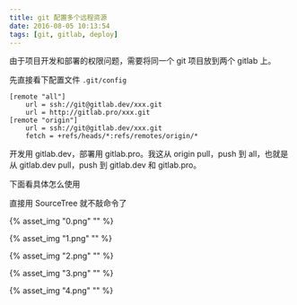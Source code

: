 ```yaml
---
title: git 配置多个远程资源
date: 2016-08-05 10:13:54
tags: [git, gitlab, deploy]
---
```



由于项目开发和部署的权限问题，需要将同一个 git 项目放到两个 gitlab 上。

<!--more-->

先直接看下配置文件 `.git/config`

```
[remote "all"]
	url = ssh://git@gitlab.dev/xxx.git
	url = http://gitlab.pro/xxx.git
[remote "origin"]
	url = ssh://git@gitlab.dev/xxx.git
	fetch = +refs/heads/*:refs/remotes/origin/*
```

开发用 gitlab.dev，部署用 gitlab.pro。我这从 origin pull，push 到 all，也就是从 gitlab.dev pull，push 到 gitlab.dev 和 gitlab.pro。

下面看具体怎么使用

直接用 SourceTree 就不敲命令了

{% asset_img "0.png" "" %}

{% asset_img "1.png" "" %}

{% asset_img "2.png" "" %}

{% asset_img "3.png" "" %}

{% asset_img "4.png" "" %}